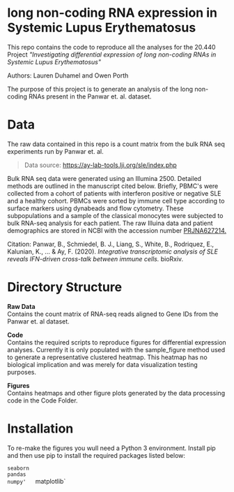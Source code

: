 # long non-coding RNA expression in Systemic Lupus Erythematosus  
This repo contains the code to reproduce all the analyses for the 20.440 Project
*"Investigating differential expression of long non-coding RNAs in Systemic Lupus
Erythematosus"*  

Authors: Lauren Duhamel and Owen Porth

The purpose of this project is to generate an analysis of the long non-coding
RNAs present in the Panwar et. al. dataset.  

# Data  
The raw data contained in this repo is a count matrix from the bulk RNA seq
experiments run by Panwar et. al.  

>Data source: https://ay-lab-tools.lji.org/sle/index.php

Bulk RNA seq data were generated using an Illumina 2500. Detailed methods are
outlined in the manuscript cited below. Briefly, PBMC's were collected from a
cohort of patients with interferon positive or negative SLE and a healthy cohort.
PBMCs were sorted by immune cell type according to surface markers using
dynabeads and flow cytometry. These subpopulations and a sample of the classical
monocytes were subjected to bulk RNA-seq analysis for each patient. The raw
Illuina data and patient demographics are stored in NCBI with the accession
number [PRJNA627214.](https://www.ncbi.nlm.nih.gov/Traces/study/?page=6&acc=PRJNA627214&o=cell_type_surface_markers_sam_s%3Aa%253Bacc_s%253Bacc_s%253Bacc_s%3Bacc_s%3Aa&s=SRR11582313,SRR11582477)

Citation:
Panwar, B., Schmiedel, B. J., Liang, S., White, B., Rodriquez, E., Kalunian,
K., ... & Ay, F. (2020). *Integrative transcriptomic analysis of SLE reveals
IFN-driven cross-talk between immune cells.* bioRxiv.

# Directory Structure  
**Raw Data**  
Contains the count matrix of RNA-seq reads aligned to Gene IDs from
the Panwar et. al dataset.

**Code**  
Contains the required scripts to reproduce figures for differential
expression analyses. Currently it is only populated with the sample_figure
method used to generate a representative clustered heatmap. This heatmap has
no biological implication and was merely for data visualization testing
purposes.

**Figures**  
Contains heatmaps and other figure plots generated by the
data processing code in the Code Folder.

# Installation  
To re-make the figures you wull need a Python 3 environment. Install pip and
then use pip to install the required packages listed below:

`seaborn`   
`pandas`   
`numpy'  
`matplotlib`  